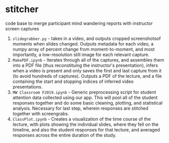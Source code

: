 # stitcher
code base to merge participant mind wandering reports with instructor screen captures

1. `slidegrabber.py` - takes in a video, and outputs cropped screenshotsof moments when slides changed. Outputs metadata for each video, a numpy array of percent change from moment-to-moment, and most importantly, a low-resolution still image for each relevant capture.
2. `MakePDF.ipynb` - Iterates through all of the captures, and assembles them into a PDF file (thus reconstituing the instructor's presentation), infers when a video is present and only saves the first and last capture from it (to avoid hundreds of captures). Outputs a PDF of the lecture, and a file containing the start and stopping indices of inferred video presentations.
3. `MW Classroom F2019.ipynb` - Generic preprocessing script for student attention data collected using our app. This will pool all of the student responses together and do some basic cleaning, plotting, and statistical analysis. Necessary for last step, wherein responses are stitched together with screengrabs.
4. `ClassPlot.ipynb` - Creates a visualization of the time course of the lecture, with plots showing the individual slides, where they fell on the timeline, and also the student responses for that lecture, and averaged responses across the entire duration of the study.
